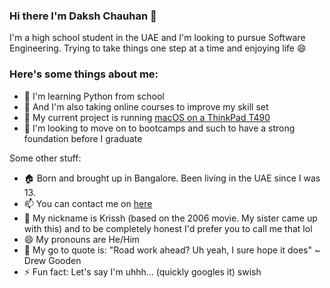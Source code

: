 ### Hi there I'm Daksh Chauhan 👋
I'm a high school student in the UAE and I'm looking to pursue Software Engineering. Trying to take things one step at a time and enjoying life 😄

### Here's some things about me:

- 🌱 I'm learning Python from school
- 🌱 And I'm also taking online courses to improve my skill set
- 🔭 My current project is running [macOS on a ThinkPad T490](https://github.com/Krissh-C/T490-macOS)
- 🤔 I'm looking to move on to bootcamps and such to have a strong foundation before I graduate

Some other stuff:
- 🏠 Born and brought up in Bangalore. Been living in the UAE since I was 13.
- 📫 You can contact me on [here](https://linktr.ee/dakshc)
- 💬 My nickname is Krissh (based on the 2006 movie. My sister came up with this) and to be completely honest I'd prefer you to call me that lol
- 😄 My pronouns are He/Him
- 💬 My go to quote is: "Road work ahead? Uh yeah, I sure hope it does" ~ Drew Gooden
- ⚡ Fun fact: Let's say I'm uhhh... (quickly googles it) swish
